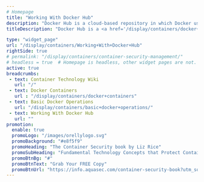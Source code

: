 ```yaml
---
# Homepage
title: "Working With Docker Hub"
description: "Docker Hub is a cloud-based repository in which Docker users and partners create, test, store and distribute container images. Through Docker Hub, a user can access public, open source image repositories, as well as use a space to create their own private repositories, automated build functions, and work groups. This page gathers resources about Docker Hub and how to push and pull container images to and from Docker Hub."
titleDescription: "Docker Hub is a <a href='/display/containers/docker+in+the+cloud> cloud-based</a> repository in which <a href='/display/containers/docker+containers'>Docker</a> users and partners create, test, store and distribute <a href='/display/containers/what+is+a+container+image'>container images</a>. Through Docker Hub, a user can access public, open source <a href='/display/containers/what+is+a+container+image+repository'>image repositories</a>, as well as use a space to create their own private repositories, automated build functions, and work groups. his page gathers resources about Docker Hub and how to push and pull container images to and from Docker Hub." 

type: "widget_page"
url: "/display/containers/Working+With+Docker+Hub" 
rightSide: true 
# permalink: "/display/containers/container-security-management/"
# headless = true  # Homepage is headless, other widget pages are not.
active: true
breadcrumbs:
 - text: Container Technology Wiki
   url: "/"
 - text: Docker Containers
   url : "/display/containers/docker+containers"
 - text: Basic Docker Operations
   url: "/display/containers/basic+docker+operations/"
 - text: Working With Docker Hub
   url: ""
promotion:
  enable: true
  promoLogo: "/images/orellylogo.svg"
  promoBackground: "#e8f5f9"
  promoHeading: "The Container Security book by Liz Rice"
  promoSubHeading: "Fundamental Technology Concepts that Protect Containerized Applications"
  promoBtnBg: "#"
  promoBtnText: "Grab Your FREE Copy"
  promoBtnUrl: "https://info.aquasec.com/container-security-book?utm_source=wiki"
---
```



